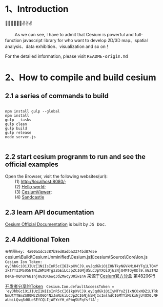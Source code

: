 # 1、Introduction
<h>🌈🌈🌈🕺🕺🕺✌️✌️✌️</h>
<p>&nbsp;&nbsp;&nbsp;&nbsp;&nbsp;&nbsp;&nbsp;&nbsp;As we can see, I have to admit that Cesium is powerful and full-function javascript library for who want to develop 2D/3D map、spatial analysis、data exhibition、visualization and so on！</p>
<p>For the detailed information, please visit <kbd>README-origin.md</kbd></p>

# 2、How to compile and build cesium

## 2.1 a series of commands to build

<pre>
<code class="bash">
npm install gulp --global
npm install
gulp --tasks
gulp clean
gulp build
gulp release
node server.js
</code>
</pre>

## 2.2 start cesium progranm to run and see the official examples
Open the Browser, visit the following websites(url):<br>
&nbsp;&nbsp;&nbsp;&nbsp;&nbsp;&nbsp;&nbsp;&nbsp;(1) [http://localhost:8080/](http://localhost:8080/);<br>
 &nbsp;&nbsp;&nbsp;&nbsp;&nbsp;&nbsp;&nbsp;&nbsp;(2) [Hello world](http://localhost:8080/Apps/HelloWorld.html);<br>
 &nbsp;&nbsp;&nbsp;&nbsp;&nbsp;&nbsp;&nbsp;&nbsp;(3) [CesiumViewer](http://localhost:8080/Apps/CesiumViewer/index.html);<br>
 &nbsp;&nbsp;&nbsp;&nbsp;&nbsp;&nbsp;&nbsp;&nbsp;(4) [Sandcastle](http://localhost:8080/Apps/Sandcastle/index.html)

## 2.3 learn API documentation
[Cesium Official Documentation](http://localhost:8080/Build/Documentation/index.html) is built by <kbd>JS Doc</kbd>.

## 2.4 Additional Token
<code>天地图key: 4a00a1dc5387b8ed8adba3374bd87e5e</code><br>
cesium\Build\CesiumUnminified\Cesium.js和cesium\Source\Core\Ion.js<br>
<code>Cesium Ion Token: eyJhbGciOiJIUzI1NiIsInR5cCI6IkpXVCJ9.eyJqdGkiOiI0NTkyNGVkMi04YTg1LTQ4YzktYTI3MS05NTNiZWM3MTg2ZGEiLCJpZCI6MjU5LCJpYXQiOjE2NjQ4MTQyODl9.mGZTN2DeKa-mQnQr6BInj8GzOK6wq3dZMwcyU0iwInA</code>
来源于[Cesium官方沙盒](https://sandcastle.cesium.com/CesiumUnminified/Cesium.js)
 第48206行<br>

 [开发者分享的Token](https://blog.csdn.net/josiecici/article/details/120703086)
 <code>
    Cesium.Ion.defaultAccessToken = 'eyJhbGciOiJIUzI1NiIsInR5cCI6IkpXVCJ9.eyJqdGkiOiIyMTYyZjIxNC0xNDZiLTRkNmUtYTBmZS00MzZhOGQ4NzJmNzkiLCJpZCI6Njk5MjIsImlhdCI6MTYzMzkxNjU4OX0.NFaUoiLQvq8d6LeSEfCQLIjAEYcYH_dPbqSUFqfsflA';
</code>

